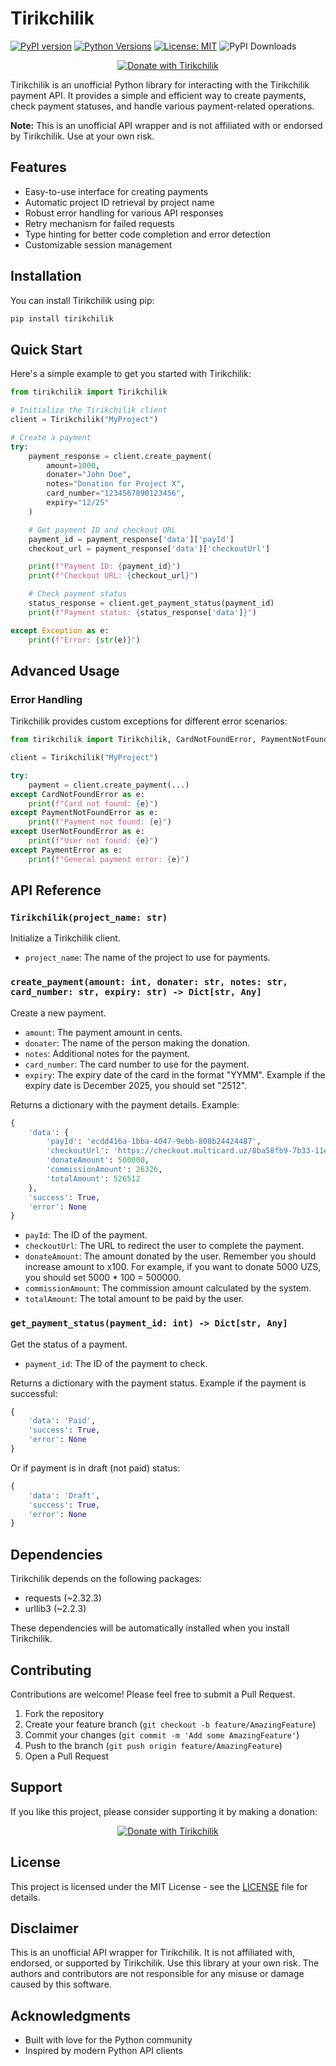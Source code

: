 # Tirikchilik

[![PyPI version](https://img.shields.io/pypi/v/tirikchilik.svg)](https://pypi.org/project/tirikchilik/)
[![Python Versions](https://img.shields.io/pypi/pyversions/tirikchilik.svg)](https://pypi.org/project/tirikchilik/)
[![License: MIT](https://img.shields.io/badge/License-MIT-yellow.svg)](https://opensource.org/licenses/MIT)
![PyPI Downloads](https://img.shields.io/pypi/dm/tirikchilik)
<p align="center">
  <a href="https://tirikchilik.uz/araltech">
    <img src="https://camo.githubusercontent.com/ed28339e5a5786534715b1c0c885271437761fc91af84d5dc5bbc2c71e307a02/68747470733a2f2f696d672e736869656c64732e696f2f62616467652f546972696b6368696c696b2d6666646430303f7374796c653d666f722d7468652d6261646765" alt="Donate with Tirikchilik">
  </a>
</p>

Tirikchilik is an unofficial Python library for interacting with the Tirikchilik payment API. It provides a simple and
efficient way to create payments, check payment statuses, and handle various payment-related operations.

**Note:** This is an unofficial API wrapper and is not affiliated with or endorsed by Tirikchilik. Use at your own risk.

## Features

- Easy-to-use interface for creating payments
- Automatic project ID retrieval by project name
- Robust error handling for various API responses
- Retry mechanism for failed requests
- Type hinting for better code completion and error detection
- Customizable session management

## Installation

You can install Tirikchilik using pip:

```bash
pip install tirikchilik
```

## Quick Start

Here's a simple example to get you started with Tirikchilik:

```python
from tirikchilik import Tirikchilik

# Initialize the Tirikchilik client
client = Tirikchilik("MyProject")

# Create a payment
try:
    payment_response = client.create_payment(
        amount=1000,
        donater="John Doe",
        notes="Donation for Project X",
        card_number="1234567890123456",
        expiry="12/25"
    )

    # Get payment ID and checkout URL
    payment_id = payment_response['data']['payId']
    checkout_url = payment_response['data']['checkoutUrl']

    print(f"Payment ID: {payment_id}")
    print(f"Checkout URL: {checkout_url}")

    # Check payment status
    status_response = client.get_payment_status(payment_id)
    print(f"Payment status: {status_response['data']}")

except Exception as e:
    print(f"Error: {str(e)}")
```

## Advanced Usage

### Error Handling

Tirikchilik provides custom exceptions for different error scenarios:

```python
from tirikchilik import Tirikchilik, CardNotFoundError, PaymentNotFoundError, UserNotFoundError, PaymentError

client = Tirikchilik("MyProject")

try:
    payment = client.create_payment(...)
except CardNotFoundError as e:
    print(f"Card not found: {e}")
except PaymentNotFoundError as e:
    print(f"Payment not found: {e}")
except UserNotFoundError as e:
    print(f"User not found: {e}")
except PaymentError as e:
    print(f"General payment error: {e}")
```

## API Reference

### `Tirikchilik(project_name: str)`

Initialize a Tirikchilik client.

- `project_name`: The name of the project to use for payments.

### `create_payment(amount: int, donater: str, notes: str, card_number: str, expiry: str) -> Dict[str, Any]`

Create a new payment.

- `amount`: The payment amount in cents.
- `donater`: The name of the person making the donation.
- `notes`: Additional notes for the payment.
- `card_number`: The card number to use for the payment.
- `expiry`: The expiry date of the card in the format "YYMM". Example if the expiry date is December 2025, you should
  set "2512".

Returns a dictionary with the payment details. Example:

```python
{
    'data': {
        'payId': 'ecdd416a-1bba-4047-9ebb-808b24424487',
        'checkoutUrl': 'https://checkout.multicard.uz/8ba58fb9-7b33-11ef-bfaa-00875680eaf6',
        'donateAmount': 500000,
        'commissionAmount': 26326,
        'totalAmount': 526512
    },
    'success': True,
    'error': None
}   
```

- `payId`: The ID of the payment.
- `checkoutUrl`: The URL to redirect the user to complete the payment.
- `donateAmount`: The amount donated by the user. Remember you should increase amount to x100. For example, if you want
  to donate 5000 UZS, you should set 5000 * 100 = 500000.
- `commissionAmount`: The commission amount calculated by the system.
- `totalAmount`: The total amount to be paid by the user.

### `get_payment_status(payment_id: int) -> Dict[str, Any]`

Get the status of a payment.

- `payment_id`: The ID of the payment to check.

Returns a dictionary with the payment status. Example if the payment is successful:

```python
{
    'data': 'Paid',
    'success': True,
    'error': None
}
```

Or if payment is in draft (not paid) status:

```python
{
    'data': 'Draft',
    'success': True,
    'error': None
}
```

## Dependencies

Tirikchilik depends on the following packages:

- requests (~2.32.3)
- urllib3 (~2.2.3)

These dependencies will be automatically installed when you install Tirikchilik.

## Contributing

Contributions are welcome! Please feel free to submit a Pull Request.

1. Fork the repository
2. Create your feature branch (`git checkout -b feature/AmazingFeature`)
3. Commit your changes (`git commit -m 'Add some AmazingFeature'`)
4. Push to the branch (`git push origin feature/AmazingFeature`)
5. Open a Pull Request

## Support

If you like this project, please consider supporting it by making a donation:
<p align="center">
  <a href="https://tirikchilik.uz/araltech">
    <img src="https://camo.githubusercontent.com/ed28339e5a5786534715b1c0c885271437761fc91af84d5dc5bbc2c71e307a02/68747470733a2f2f696d672e736869656c64732e696f2f62616467652f546972696b6368696c696b2d6666646430303f7374796c653d666f722d7468652d6261646765" alt="Donate with Tirikchilik">
  </a>
</p>

## License

This project is licensed under the MIT License - see the [LICENSE](https://github.com/yourusername/tirikchilik/LICENSE)
file for details.

## Disclaimer

This is an unofficial API wrapper for Tirikchilik. It is not affiliated with, endorsed, or supported by Tirikchilik. Use
this library at your own risk. The authors and contributors are not responsible for any misuse or damage caused by this
software.

## Acknowledgments

- Built with love for the Python community
- Inspired by modern Python API clients